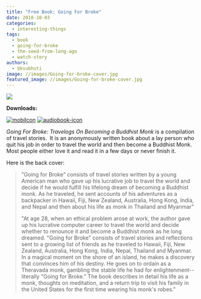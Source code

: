 ```yaml
---
title: "Free Book: Going For Broke"
date: 2018-10-03
categories: 
  - interesting-things
tags: 
  - book
  - going-for-broke
  - the-seed-from-long-ago
  - watch-story
authors: 
  - bksubhuti
image: //images/Going-for-broke-cover.jpg
featured_image: //images/Going-for-broke-cover.jpg
---
```


[![](/images/Going-for-broke-cover-198x300.jpg)](https://americanmonk.org/wp-content/uploads/2018/10/Going-for-broke-cover.jpg)

**Downloads:**

[![mobiIcon](assets/images/pdficon.jpeg)](assets/going-for-broke-travelogs-on-becoming-a-buddhist-monk.pdf) [![audiobook-icon](assets/images/audiobook-icon.png)](https://archive.org/details/17GoingForBrokeTravelogsOnBecomingABuddhistMonk) 

_Going For Broke: Travelogs On Becoming a Buddhist Monk_ is a compilation of travel stories.  It is an anonymously written book about a lay person who quit his job in order to travel the world and then become a Buddhist Monk.  Most people either love it and read it in a few days or never finish it.

Here is the back cover:

> "Going for Broke" consists of travel stories written by a young American man who gave up his lucrative job to travel the world and decide if he would fulfill his lifelong dream of becoming a Buddhist monk. As he traveled, he sent accounts of his adventures as a backpacker in Hawaii, Fiji, New Zealand, Australia, Hong Kong, India, and Nepal and then about his life as monk in Thailand and Myanmar"
> 
> "At age 28, when an ethical problem arose at work, the author gave up his lucrative computer career to travel the world and decide whether to renounce it and become a Buddhist monk as he long dreamed. "Going for Broke" consists of travel stories and reflections sent to a growing list of friends as he traveled to Hawaii, Fiji, New Zealand, Australia, Hong Kong, India, Nepal, Thailand and Myanmar. In a magical moment on the shore of an island, he makes a discovery that convinces him of his destiny. He goes on to ordain as a Theravada monk, gambling the stable life he had for enlightenment-- literally "Going for Broke." The book describes in detail his life as a monk, thoughts on meditation, and a return trip to visit his family in the United States for the first time wearing his monk's robes."
